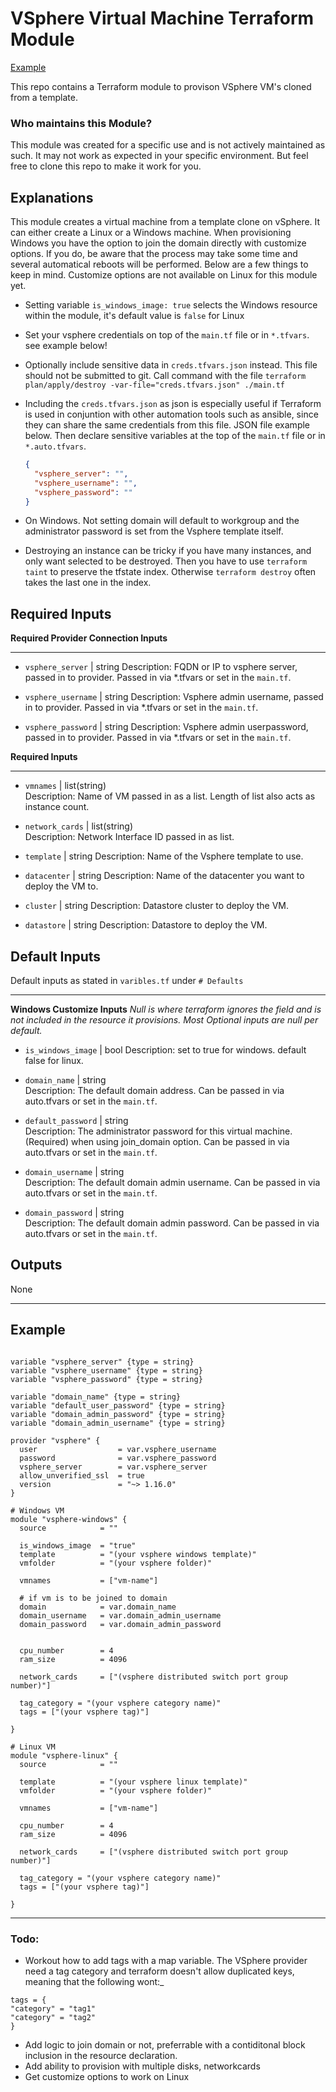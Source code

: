 # VSphere Virtual Machine Terraform Module

[Example](#example)

This repo contains a Terraform module to provison VSphere VM's cloned from a template.

### Who maintains this Module?

This module was created for a specific use and is not actively maintained as such. It may not work as expected in your specific environment. But feel free to clone this repo to make it work for you.

## Explanations

This module creates a virtual machine from a template clone on vSphere. It can either create a Linux or a Windows machine. When provisioning Windows you have the option to join the domain directly with customize options. If you do, be aware that the process may take some time and several automatical reboots will be performed. Below are a few things to keep in mind. Customize options are not available on Linux for this module yet.

- Setting variable `is_windows_image: true` selects the Windows resource within the module, it's default value is `false` for Linux

- Set your vsphere credentials on top of the `main.tf` file or in `*.tfvars`. see example below!

- Optionally include sensitive data in `creds.tfvars.json` instead. This file should not be submitted to git. Call command with the file `terraform plan/apply/destroy -var-file="creds.tfvars.json" ./main.tf`

- Including the `creds.tfvars.json` as json is especially useful if Terraform is used in conjuntion with other automation tools such as ansible, since they can share the same credentials from this file. JSON file example below. Then declare sensitive variables at the top of the `main.tf` file or in `*.auto.tfvars`.

  ```json
  {
    "vsphere_server": "",
    "vsphere_username": "",
    "vsphere_password": ""
  }
  ```

- On Windows. Not setting domain will default to workgroup and the administrator password is set from the Vsphere template itself.

- Destroying an instance can be tricky if you have many instances, and only want selected to be destroyed. Then you have to use `terraform taint` to preserve the tfstate index. Otherwise `terraform destroy` often takes the last one in the index.

## Required Inputs

**Required Provider Connection Inputs**

---

- `vsphere_server` | string
  Description: FQDN or IP to vsphere server, passed in to provider. Passed in via \*.tfvars or set in the `main.tf`.

- `vsphere_username` | string
  Description: Vsphere admin username, passed in to provider. Passed in via \*.tfvars or set in the `main.tf`.

- `vsphere_password` | string
  Description: Vsphere admin userpassword, passed in to provider. Passed in via \*.tfvars or set in the `main.tf`.

**Required Inputs**

---

- `vmnames` | list(string)  
  Description: Name of VM passed in as a list. Length of list also acts as instance count.

- `network_cards` | list(string)  
  Description: Network Interface ID passed in as list.

- `template` | string
  Description: Name of the Vsphere template to use.

- `datacenter` | string
  Description: Name of the datacenter you want to deploy the VM to.

- `cluster` | string
  Description: Datastore cluster to deploy the VM.

- `datastore` | string
  Description: Datastore to deploy the VM.

## Default Inputs

Default inputs as stated in `varibles.tf` under `# Defaults`

---

**Windows Customize Inputs**
_Null is where terraform ignores the field and is not included in the resource it provisions. Most Optional inputs are null per default._

- `is_windows_image` | bool
  Description: set to true for windows. default false for linux.

- `domain_name` | string  
  Description: The default domain address. Can be passed in via auto.tfvars or set in the `main.tf`.

- `default_password` | string  
  Description: The administrator password for this virtual machine.(Required) when using join_domain option. Can be passed in via auto.tfvars or set in the `main.tf`.

- `domain_username` | string  
  Description: The default domain admin username. Can be passed in via auto.tfvars or set in the `main.tf`.

- `domain_password` | string  
  Description: The default domain admin password. Can be passed in via auto.tfvars or set in the `main.tf`.

## Outputs

None

---

## Example

```

variable "vsphere_server" {type = string}
variable "vsphere_username" {type = string}
variable "vsphere_password" {type = string}

variable "domain_name" {type = string}
variable "default_user_password" {type = string}
variable "domain_admin_password" {type = string}
variable "domain_admin_username" {type = string}

provider "vsphere" {
  user                  = var.vsphere_username
  password              = var.vsphere_password
  vsphere_server        = var.vsphere_server
  allow_unverified_ssl  = true
  version               = "~> 1.16.0"
}

# Windows VM
module "vsphere-windows" {
  source            = ""

  is_windows_image  = "true"
  template          = "(your vsphere windows template)"
  vmfolder          = "(your vsphere folder)"

  vmnames           = ["vm-name"]

  # if vm is to be joined to domain
  domain            = var.domain_name
  domain_username   = var.domain_admin_username
  domain_password   = var.domain_admin_password


  cpu_number        = 4
  ram_size          = 4096

  network_cards     = ["(vsphere distributed switch port group number)"]

  tag_category = "(your vsphere category name)"
  tags = ["(your vsphere tag)"]

}

# Linux VM
module "vsphere-linux" {
  source            = ""

  template          = "(your vsphere linux template)"
  vmfolder          = "(your vsphere folder)"

  vmnames           = ["vm-name"]

  cpu_number        = 4
  ram_size          = 4096

  network_cards     = ["(vsphere distributed switch port group number)"]

  tag_category = "(your vsphere category name)"
  tags = ["(your vsphere tag)"]

}

```

---

### Todo:

- Workout how to add tags with a map variable. The VSphere provider need a tag category and terraform doesn't allow duplicated keys, meaning that the following wont:\_

```
tags = {
"category" = "tag1"
"category" = "tag2"
}
```

- Add logic to join domain or not, preferrable with a contiditonal block inclusion in the resource declaration.
- Add ability to provision with multiple disks, networkcards
- Get customize options to work on Linux
